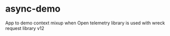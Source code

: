 # async-demo
App to demo context mixup when Open telemetry library is used with wreck request library v12
